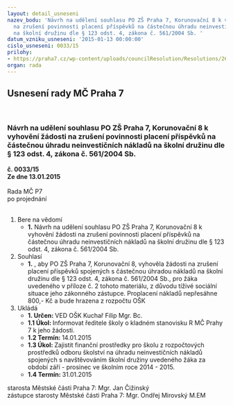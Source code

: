 ```yaml
---
layout: detail_usneseni
nazev_bodu: 'Návrh na udělení souhlasu PO ZŠ Praha 7, Korunovační 8 k vyhovění žádosti
  na zrušení povinnosti placení příspěvků na částečnou úhradu neinvestičních nákladů
  na školní družinu dle § 123 odst. 4, zákona č. 561/2004 Sb. '
datum_vzniku_usneseni: '2015-01-13 00:00:00'
cislo_usneseni: 0033/15
prilohy:
- https://praha7.cz/wp-content/uploads/councilResolution/Resolutions/26815/3-15-p%c5%99.1_ve%c5%99ejn%c3%a1.doc
organ: rada
---
```

<div id="ucUsn_pList" class="usn">
	<span><h2>Usnesení rady MČ Praha 7 </h2>
<br></span><div class="standBody">
<span><h3>Návrh na udělení souhlasu PO ZŠ Praha 7, Korunovační 8 k vyhovění žádosti na zrušení povinnosti placení příspěvků na částečnou úhradu neinvestičních nákladů na školní družinu dle § 123 odst. 4, zákona č. 561/2004 Sb. </h3></span><div class="center">
		<strong>č. 0033/15</strong><br>
	</div>
<div class="center">
		<strong>Ze dne 13.01.2015</strong><br><br>
	</div>Rada MČ P7<br> po projednání<br><br><ol>
<li>Bere na vědomí<ul><li>
<strong>1.</strong> Návrh na udělení souhlasu PO ZŠ Praha 7, Korunovační 8 k vyhovění žádosti na zrušení povinnosti placení příspěvků na částečnou úhradu neinvestičních nákladů na školní družinu dle § 123 odst. 4, zákona č. 561/2004 Sb. </li></ul>
</li>
<li>Souhlasí<ul><li>
<strong>1.</strong> , aby PO ZŠ Praha 7, Korunovační 8, vyhověla žádosti na zrušení placení příspěvků spojených s částečnou úhradou nákladů na školní družinu dle § 123 odst. 4, zákona č. 561/2004 Sb., pro žáka uvedeného v příloze č. 2 tohoto materiálu, z důvodu tíživé sociální situace jeho zákonného zástupce. Proplacení nákladů nepřesáhne 800,- Kč a bude hrazena  z rozpočtu OŠK            </li></ul>
</li>
<li>Ukládá<ul>
<li>
<strong>1. Určen: </strong>VED OŠK Kuchař Filip Mgr. Bc.</li>
<li>
<strong>1.1 Úkol: </strong>Informovat ředitele školy o kladném stanovisku R MČ Prahy 7 k jeho žádosti.</li>
<li>
<strong>1.2 Termín: </strong>14.01.2015</li>
<li>
<strong>1.3 Úkol: </strong>Zajistit finanční prostředky pro školu z rozpočtových prostředků odboru školství na úhradu neinvestičních nákladů spojených s navštěvováním školní družiny uvedeného žáka za období září - prosinec ve školním roce 2014 - 2015.</li>
<li>
<strong>1.4 Termín: </strong>31.01.2015</li>
</ul>
</li>
</ol>starosta Městské části Praha 7: Mgr. Jan Čižinský<br>zástupce starosty Městské části Praha 7: Mgr. Ondřej Mirovský M.EM 
</div>
</div>